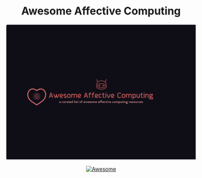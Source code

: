 <h1 align=center> Awesome Affective Computing </h1>

<div align="center">
	<img width="900" src="awesome-affective-computing.png" alt="Awesome Affective Computing">
</div>

<p align="center">
	<a href="https://github.com/sindresorhus/awesome">
		<img alt="Awesome" src="https://cdn.rawgit.com/sindresorhus/awesome/d7305f38d29fed78fa85652e3a63e154dd8e8829/media/badge.svg">
	</a>
</p>
